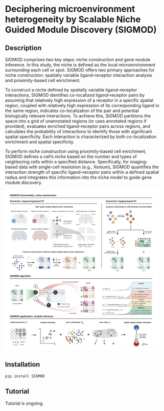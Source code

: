 # Deciphering microenvironment heterogeneity by Scalable Niche Guided Module Discovery (SIGMOD)

## Description

SIGMOD comprises two key steps: niche construction and gene module inference. In this study, the niche is defined as the local microenvironment surrounding each cell or spot. SIGMOD offers two primary approaches for niche construction: spatially variable ligand–receptor interaction analysis and proximity-based cell enrichment.

To construct a niche defined by spatially variable ligand–receptor interactions, SIGMOD identifies co-localized ligand–receptor pairs by assuming that relatively high expression of a receptor in a specific spatial region, coupled with relatively high expression of its corresponding ligand in the same region, indicates co-localization of the pair and potential biologically relevant interactions. To achieve this, SIGMOD partitions the space into a grid of unannotated regions (or uses annotated regions if provided), evaluates enriched ligand–receptor pairs across regions, and calculates the probability of interactions to identify those with significant spatial specificity. Each interaction is characterized by both co-localization enrichment and spatial specificity.

To perform niche construction using proximity-based cell enrichment, SIGMOD defines a cell’s niche based on the number and types of neighboring cells within a specified distance. Specifically, for imaging-based data with single-cell resolution (e.g., Xenium), SIGMOD quantifies the interaction strength of specific ligand–receptor pairs within a defined spatial radius and integrates this information into the niche model to guide gene module discovery.

![SIGMOD Workflow](./images/SIGMOD_V3.svg)

## Installation

```bash
pip install SIGMOD
```

## Tutorial

Tutorial is ongoing.
